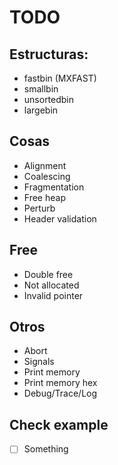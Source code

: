 # TODO

## Estructuras:
- fastbin (MXFAST)
- smallbin
- unsortedbin
- largebin

## Cosas
- Alignment
- Coalescing
- Fragmentation
- Free heap
- Perturb
- Header validation

## Free
- Double free
- Not allocated
- Invalid pointer

## Otros
- Abort
- Signals
- Print memory
- Print memory hex
- Debug/Trace/Log

## Check example

- [ ] Something
